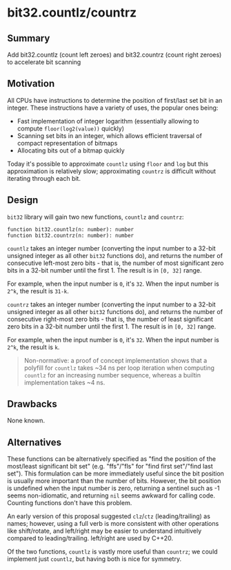 # bit32.countlz/countrz

## Summary

Add bit32.countlz (count left zeroes) and bit32.countrz (count right zeroes) to accelerate bit scanning

## Motivation

All CPUs have instructions to determine the position of first/last set bit in an integer. These instructions have a variety of uses, the popular ones being:

- Fast implementation of integer logarithm (essentially allowing to compute `floor(log2(value))` quickly)
- Scanning set bits in an integer, which allows efficient traversal of compact representation of bitmaps
- Allocating bits out of a bitmap quickly

Today it's possible to approximate `countlz` using `floor` and `log` but this approximation is relatively slow; approximating `countrz` is difficult without iterating through each bit.

## Design

`bit32` library will gain two new functions, `countlz` and `countrz`:

```
function bit32.countlz(n: number): number
function bit32.countrz(n: number): number
```

`countlz` takes an integer number (converting the input number to a 32-bit unsigned integer as all other `bit32` functions do), and returns the number of consecutive left-most zero bits - that is, the number of most significant zero bits in a 32-bit number until the first 1. The result is in `[0, 32]` range.

For example, when the input number is `0`, it's `32`. When the input number is `2^k`, the result is `31-k`.

`countrz` takes an integer number (converting the input number to a 32-bit unsigned integer as all other `bit32` functions do), and returns the number of consecutive right-most zero bits - that is,
the number of least significant zero bits in a 32-bit number until the first 1. The result is in `[0, 32]` range.

For example, when the input number is `0`, it's `32`. When the input number is `2^k`, the result is `k`.

> Non-normative: a proof of concept implementation shows that a polyfill for `countlz` takes ~34 ns per loop iteration when computing `countlz` for an increasing number sequence, whereas
> a builtin implementation takes ~4 ns.

## Drawbacks

None known.

## Alternatives

These functions can be alternatively specified as "find the position of the most/least significant bit set" (e.g. "ffs"/"fls" for "find first set"/"find last set"). This formulation
can be more immediately useful since the bit position is usually more important than the number of bits. However, the bit position is undefined when the input number is zero,
returning a sentinel such as -1 seems non-idiomatic, and returning `nil` seems awkward for calling code. Counting functions don't have this problem.

An early version of this proposal suggested `clz`/`ctz` (leading/trailing) as names; however, using a full verb is more consistent with other operations like shift/rotate, and left/right may be easier to understand intuitively compared to leading/trailing. left/right are used by C++20.

Of the two functions, `countlz` is vastly more useful than `countrz`; we could implement just `countlz`, but having both is nice for symmetry.

